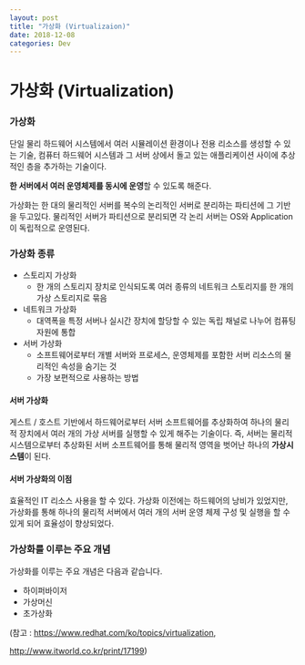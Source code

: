 ```yaml
---
layout: post
title: "가상화 (Virtualizaion)"
date: 2018-12-08
categories: Dev
---
```




# 가상화 (Virtualization)

### 가상화

단일 물리 하드웨어 시스템에서 여러 시뮬레이션 환경이나 전용 리소스를 생성할 수 있는 기술, 컴퓨터 하드웨어 시스템과 그 서버 상에서 돌고 있는 애플리케이션 사이에 추상적인 층을 추가하는 기술이다.

**한 서버에서 여러 운영체제를 동시에 운영**할 수 있도록 해준다.

가상화는 한 대의 물리적인 서버를 복수의 논리적인 서버로 분리하는 파티션에 그 기반을 두고있다. 물리적인 서버가 파티션으로 분리되면 각 논리 서버는 OS와 Application이 독립적으로 운영된다.



### 가상화 종류

- 스토리지 가상화
  - 한 개의 스토리지 장치로 인식되도록 여러 종류의 네트워크 스토리지를 한 개의 가상 스토리지로 묶음
- 네트워크 가상화
  - 대역폭을 특정 서버나 실시간 장치에 할당할 수 있는 독립 채널로 나누어 컴퓨팅 자원에 통합
- 서버 가상화
  - 소프트웨어로부터 개별 서버와 프로세스, 운영체제를 포함한 서버 리소스의 물리적인 속성을 숨기는 것
  - 가장 보편적으로 사용하는 방법



#### 서버 가상화

게스트 / 호스트 기반에서 하드웨어로부터 서버 소프트웨어를 추상화하여 하나의 물리적 장치에서 여러 개의 가상 서버를 실행할 수 있게 해주는 기술이다. 즉, 서버는 물리적 시스템으로부터 추상화된 서버 소프트웨어를 통해 물리적 영역을 벗어난 하나의 **가상시스템**이 된다. 



#### 서버 가상화의 이점

효율적인 IT 리소스 사용을 할 수 있다. 가상화 이전에는 하드웨어의 낭비가 있었지만, 가상화를 통해 하나의 물리적 서버에서 여러 개의 서버 운영 체제 구성 및 실행을 할 수 있게 되어 효율성이 향상되었다. 



### 가상화를 이루는 주요 개념

가상화를 이루는 주요 개념은 다음과 같습니다.

- 하이퍼바이저
- 가상머신
- 초가상화



(참고 : https://www.redhat.com/ko/topics/virtualization, 

http://www.itworld.co.kr/print/17199)